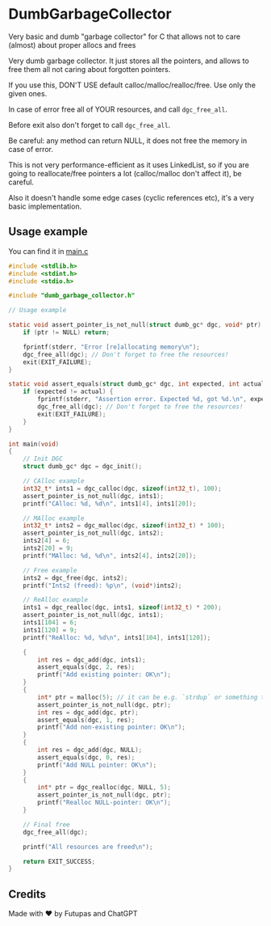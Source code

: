 # DumbGarbageCollector

Very basic and dumb "garbage collector" for C that allows not to care (almost) about proper allocs and frees

Very dumb garbage collector. It just stores all the pointers, and allows to free them all not caring about forgotten pointers.

If you use this, DON'T USE default calloc/malloc/realloc/free. Use only the given ones.

In case of error free all of YOUR resources, and call `dgc_free_all`.

Before exit also don't forget to call `dgc_free_all`.

Be careful: any method can return NULL, it does not free the memory in case of error.

This is not very performance-efficient as it uses LinkedList, so if you are going to reallocate/free pointers a lot (calloc/malloc don't affect it), be careful.

Also it doesn't handle some edge cases (cyclic references etc), it's a very basic implementation.

## Usage example

You can find it in [main.c](https://github.com/Futupas/DumbGarbageCollector/blob/main/main.c)

```c
#include <stdlib.h>
#include <stdint.h>
#include <stdio.h>

#include "dumb_garbage_collector.h"

// Usage example

static void assert_pointer_is_not_null(struct dumb_gc* dgc, void* ptr) {
    if (ptr != NULL) return;

    fprintf(stderr, "Error [re]allocating memory\n");
    dgc_free_all(dgc); // Don't forget to free the resources!
    exit(EXIT_FAILURE);
}

static void assert_equals(struct dumb_gc* dgc, int expected, int actual) {
    if (expected != actual) {
        fprintf(stderr, "Assertion error. Expected %d, got %d.\n", expected, actual);
        dgc_free_all(dgc); // Don't forget to free the resources!
        exit(EXIT_FAILURE);
    }
}

int main(void)
{
    // Init DGC
    struct dumb_gc* dgc = dgc_init();

    // CAlloc example
    int32_t* ints1 = dgc_calloc(dgc, sizeof(int32_t), 100);
    assert_pointer_is_not_null(dgc, ints1);
    printf("CAlloc: %d, %d\n", ints1[4], ints1[20]);

    // MAlloc example
    int32_t* ints2 = dgc_malloc(dgc, sizeof(int32_t) * 100);
    assert_pointer_is_not_null(dgc, ints2);
    ints2[4] = 6;
    ints2[20] = 9;
    printf("MAlloc: %d, %d\n", ints2[4], ints2[20]);

    // Free example
    ints2 = dgc_free(dgc, ints2);
    printf("Ints2 (freed): %p\n", (void*)ints2);

    // ReAlloc example
    ints1 = dgc_realloc(dgc, ints1, sizeof(int32_t) * 200);
    assert_pointer_is_not_null(dgc, ints1);
    ints1[104] = 6;
    ints1[120] = 9;
    printf("ReAlloc: %d, %d\n", ints1[104], ints1[120]);

    {
        int res = dgc_add(dgc, ints1);
        assert_equals(dgc, 2, res);
        printf("Add existing pointer: OK\n");
    }
    {
        int* ptr = malloc(5); // it can be e.g. `strdup` or something that allocates memory inside
        assert_pointer_is_not_null(dgc, ptr);
        int res = dgc_add(dgc, ptr);
        assert_equals(dgc, 1, res);
        printf("Add non-existing pointer: OK\n");
    }
    {
        int res = dgc_add(dgc, NULL);
        assert_equals(dgc, 0, res);
        printf("Add NULL pointer: OK\n");
    }
    {
        int* ptr = dgc_realloc(dgc, NULL, 5);
        assert_pointer_is_not_null(dgc, ptr);
        printf("Realloc NULL-pointer: OK\n");
    }

    // Final free
    dgc_free_all(dgc);

    printf("All resources are freed\n");

    return EXIT_SUCCESS;
}
```

## Credits
Made with ❤ by Futupas and ChatGPT
